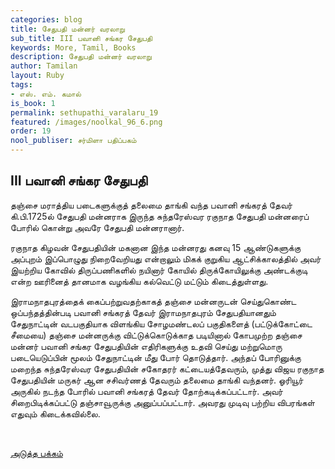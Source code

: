 ```yaml
---
categories: blog
title: சேதுபதி மன்னர் வரலாறு
sub_title: III பவானி சங்கர சேதுபதி
keywords: More, Tamil, Books
description: சேதுபதி மன்னர் வரலாறு
author: Tamilan
layout: Ruby
tags:
- எஸ். எம். கமால்
is_book: 1
permalink: sethupathi_varalaru_19
featured: /images/noolkal_96_6.png
order: 19
nool_publiser: சர்மிளா பதிப்பகம்
---
```



## III பவானி சங்கர சேதுபதி

தஞ்சை மராத்திய படைகளுக்குத் தலைமை தாங்கி வந்த பவானி சங்கரத் தேவர் கி.பி.1725ல் சேதுபதி மன்னராக இருந்த சுந்தரேஸ்வர ரகுநாத சேதுபதி மன்னரைப் போரில் கொன்று அவரே சேதுபதி மன்னரானார்.

ரகுநாத கிழவன் சேதுபதியின் மகனான இந்த மன்னரது கனவு 15 ஆண்டுகளுக்கு அப்புறம் இப்பொழுது நிறைவேறியது என்றாலும் மிகக் குறுகிய ஆட்சிக்காலத்தில் அவர் இயற்றிய கோவில் திருப்பணிகளில் நயினார் கோயில் திருக்கோயிலுக்கு அண்டக்குடி என்ற ஊரினைத் தானமாக வழங்கிய கல்வெட்டு மட்டும் கிடைத்துள்ளது.

இராமநாதபுரத்தைக் கைப்பற்றுவதற்காகத் தஞ்சை மன்னருடன் செய்துகொண்ட ஒப்பந்தத்தின்படி பவானி சங்கரத் தேவர் இராமநாதபுரம் சேதுபதியானதும் சேதுநாட்டின் வடபகுதியாக விளங்கிய சோழமண்டலப் பகுதிகளைத் (பட்டுக்கோட்டை சீமையை) தஞ்சை மன்னருக்கு விட்டுக்கொடுக்காத படியினால் கோபமுற்ற தஞ்சை மன்னர் பவானி சங்கர சேதுபதியின் எதிரிகளுக்கு உதவி செய்து மற்றுமொரு படையெடுப்பின் மூலம் சேதுநாட்டின் மீது போர் தொடுத்தார். அந்தப் போரினுக்கு மறைந்த சுந்தரேஸ்வர சேதுபதியின் சகோதரர் கட்டையத்தேவரும், முத்து விஜய ரகுநாத சேதுபதியின் மருகர் ஆன சசிவர்ணத் தேவரும் தலைமை தாங்கி வந்தனர். ஓரியூர் அருகில் நடந்த போரில் பவானி சங்கரத் தேவர் தோற்கடிக்கப்பட்டார். அவர் சிறைபிடிக்கப்பட்டு தஞ்சாவூருக்கு அனுப்பப்பட்டார். அவரது முடிவு பற்றிய விபரங்கள் எதுவும் கிடைக்கவில்லை.

﻿

[அடுத்த பக்கம்](sethupathi_varalaru_20)
